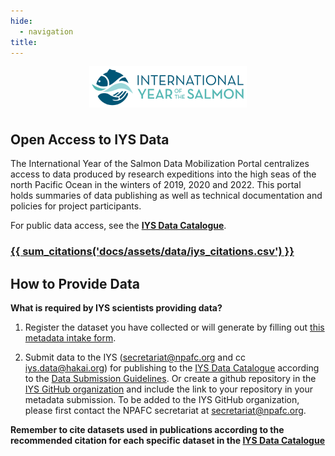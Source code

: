 ```yaml
---
hide:
  - navigation
title: 
---
```

<img 
    style="display: block; 
           margin-left: auto;
           margin-right: auto;
           width: 50%;"
    src="assets/Logo_Horizontal.png" 
    alt="Our logo">
</img>
# 

## Open Access to IYS Data

The International Year of the Salmon Data Mobilization Portal centralizes access to data produced by  research expeditions into the high seas of the north Pacific Ocean in the winters of 2019, 2020 and 2022. This portal holds summaries of data publishing as well as technical documentation and policies for project participants. 

For public data access, see the **[IYS Data Catalogue](https://data.napfc.org/)**.

### [{{ sum_citations('docs/assets/data/iys_citations.csv') }}](https://raw.githubusercontent.com/international-year-of-the-salmon/about/gh-pages/assets/data/iys_citations.csv)


## How to Provide Data

**What is required by IYS scientists providing data?**

1) Register the dataset you have collected or will generate by filling out [this metadata intake form](https://hakaiinstitute.github.io/hakai-metadata-entry-form/#/en/iys/). 

2) Submit data to the IYS (secretariat@npafc.org and cc iys.data@hakai.org) for publishing to the [IYS Data Catalogue](https://iys.hakai.org/) according to the [Data Submission Guidelines](https://international-year-of-the-salmon.github.io/about/Data-Submission-Guidelines.html). Or create a github repository in the [IYS GitHub organization](https://github.com/international-year-of-the-salmon) and include the link to your repository in your metadata submission. To be added to the IYS GitHub organization, please first contact the NPAFC secretariat at secretariat@npafc.org.

**Remember to cite datasets used in publications according to the recommended citation for each specific dataset in the [IYS Data Catalogue](https://iys.hakai.org)**



